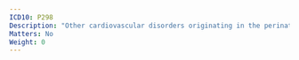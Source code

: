 ```yaml
---
ICD10: P298
Description: "Other cardiovascular disorders originating in the perinatal period"
Matters: No
Weight: 0
---
```


